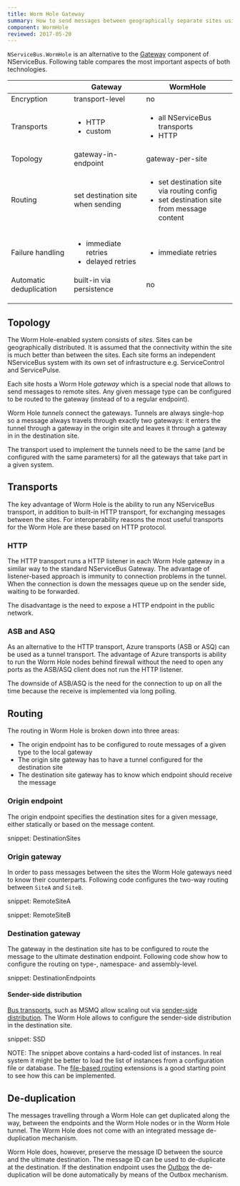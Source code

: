 ```yaml
---
title: Worm Hole Gateway
summary: How to send messages between geographically separate sites using Worm Hole Gateway 
component: WormHole
reviewed: 2017-05-20
---
```


`NServiceBus.WormHole` is an alternative to the [Gateway](/nservicebus/gateway/) component of NServiceBus. Following table compares the most important aspects of both technologies.

|                         | Gateway                                 | WormHole                                                                                |
|-------------------------|-----------------------------------------|-----------------------------------------------------------------------------------------|
| Encryption              | transport-level                         | no                                                                                      |
| Transports              | <ul><li>HTTP</li><li>custom</li></ul>   | <ul><li>all NServiceBus transports</li><li>HTTP</li></ul>                               |
| Topology                | gateway-in-endpoint                     | gateway-per-site                                                                        |
| Routing                 | set destination site when sending       | <ul><li>set destination site via routing config</li><li>set destination site from message content</li></ul> |
| Failure handling        | <ul><li>immediate retries</li><li>delayed retries</li></ul> | <ul><li>immediate retries</li></ul>                                 |
| Automatic deduplication | built-in via persistence                | no                                                                                      |
|                         |                                         |                                                                                         |
|                         |                                         |                                                                                         |
|                         |                                         |                                                                                         |

## Topology

The Worm Hole-enabled system consists of *sites*. Sites can be geographically distributed. It is assumed that the connectivity within the site is much better than between the sites. Each site forms an independent NServiceBus system with its own set of infrastructure e.g. ServiceControl and ServicePulse.

Each site hosts a Worm Hole *gateway* which is a special node that allows to send messages to remote sites. Any given message type can be configured to be routed to the gateway (instead of to a regular endpoint). 

Worm Hole *tunnels* connect the gateways. Tunnels are always single-hop so a message always travels through exactly two gateways: it enters the tunnel through a gateway in the origin site and leaves it through a gateway in in the destination site.

The transport used to implement the tunnels need to be the same (and be configured with the same parameters) for all the gateways that take part in a given system.


## Transports

The key advantage of Worm Hole is the ability to run any NServiceBus transport, in addition to built-in HTTP transport, for exchanging messages between the sites. For interoperability reasons the most useful transports for the Worm Hole are these based on HTTP protocol.


### HTTP

The HTTP transport runs a HTTP listener in each Worm Hole gateway in a similar way to the standard NServiceBus Gateway. The advantage of listener-based approach is immunity to connection problems in the tunnel. When the connection is down the messages queue up on the sender side, waiting to be forwarded.

The disadvantage is the need to expose a HTTP endpoint in the public network.


### ASB and ASQ

As an alternative to the HTTP transport, Azure transports (ASB or ASQ) can be used as a tunnel transport. The advantage of Azure transports is ability to run the Worm Hole nodes behind firewall without the need to open any ports as the ASB/ASQ client does not run the HTTP listener.

The downside of ASB/ASQ is the need for the connection to up on all the time because the receive is implemented via long polling.


## Routing


The routing in Worm Hole is broken down into three areas:
 * The origin endpoint has to be configured to route messages of a given type to the local gateway
 * The origin site gateway has to have a tunnel configured for the destination site
 * The destination site gateway has to know which endpoint should receive the message


### Origin endpoint

The origin endpoint specifies the destination sites for a given message, either statically or based on the message content.

snippet: DestinationSites


### Origin gateway

In order to pass messages between the sites the Worm Hole gateways need to know their counterparts. Following code configures the two-way routing between `SiteA` and `SiteB`.

snippet: RemoteSiteA

snippet: RemoteSiteB  


### Destination gateway

The gateway in the destination site has to be configured to route the message to the ultimate destination endpoint. Following code show how to configure the routing on type-, namespace- and assembly-level.

snippet: DestinationEndpoints

#### Sender-side distribution

[Bus transports](/nservicebus/transports/#types-of-transports-bus-transports), such as MSMQ allow scaling out via [sender-side distribution](/nservicebus/msmq/sender-side-distribution.md). The Worm Hole allows to configure the sender-side distribution in the destination site.

snippet: SSD

NOTE: The snippet above contains a hard-coded list of instances. In real system it might be better to load the list of instances from a configuration file or database. The [file-based routing](/nservicebus/messaging/file-based-routing.md) extensions is a good starting point to see how this can be implemented.

## De-duplication

The messages travelling through a Worm Hole can get duplicated along the way, between the endpoints and the Worm Hole nodes or in the Worm Hole tunnel. The Worm Hole does not come with an integrated message de-duplication mechanism.

Worm Hole does, however, preserve the message ID between the source and the ultimate destination. The message ID can be used to de-duplicate at the destination. If the destination endpoint uses the [Outbox](/nservicebus/outbox/) the de-duplication will be done automatically by means of the Outbox mechanism.
